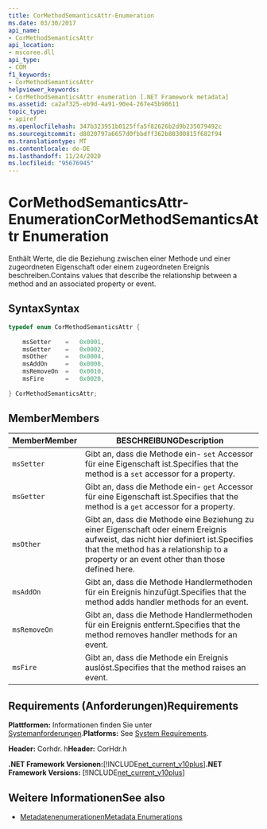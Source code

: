 ```yaml
---
title: CorMethodSemanticsAttr-Enumeration
ms.date: 03/30/2017
api_name:
- CorMethodSemanticsAttr
api_location:
- mscoree.dll
api_type:
- COM
f1_keywords:
- CorMethodSemanticsAttr
helpviewer_keywords:
- CorMethodSemanticsAttr enumeration [.NET Framework metadata]
ms.assetid: ca2af325-eb9d-4a91-90e4-267e45b98611
topic_type:
- apiref
ms.openlocfilehash: 347b323951b0125ffa5f82626b2d9b235079492c
ms.sourcegitcommit: d8020797a6657d0fbbdff362b80300815f682f94
ms.translationtype: MT
ms.contentlocale: de-DE
ms.lasthandoff: 11/24/2020
ms.locfileid: "95676945"
---
```

# <a name="cormethodsemanticsattr-enumeration"></a><span data-ttu-id="c40a5-102">CorMethodSemanticsAttr-Enumeration</span><span class="sxs-lookup"><span data-stu-id="c40a5-102">CorMethodSemanticsAttr Enumeration</span></span>

<span data-ttu-id="c40a5-103">Enthält Werte, die die Beziehung zwischen einer Methode und einer zugeordneten Eigenschaft oder einem zugeordneten Ereignis beschreiben.</span><span class="sxs-lookup"><span data-stu-id="c40a5-103">Contains values that describe the relationship between a method and an associated property or event.</span></span>  
  
## <a name="syntax"></a><span data-ttu-id="c40a5-104">Syntax</span><span class="sxs-lookup"><span data-stu-id="c40a5-104">Syntax</span></span>  
  
```cpp  
typedef enum CorMethodSemanticsAttr {  
  
    msSetter    =   0x0001,  
    msGetter    =   0x0002,  
    msOther     =   0x0004,  
    msAddOn     =   0x0008,  
    msRemoveOn  =   0x0010,  
    msFire      =   0x0020,  
  
} CorMethodSemanticsAttr;  
```  
  
## <a name="members"></a><span data-ttu-id="c40a5-105">Member</span><span class="sxs-lookup"><span data-stu-id="c40a5-105">Members</span></span>  
  
|<span data-ttu-id="c40a5-106">Member</span><span class="sxs-lookup"><span data-stu-id="c40a5-106">Member</span></span>|<span data-ttu-id="c40a5-107">BESCHREIBUNG</span><span class="sxs-lookup"><span data-stu-id="c40a5-107">Description</span></span>|  
|------------|-----------------|  
|`msSetter`|<span data-ttu-id="c40a5-108">Gibt an, dass die Methode ein- `set` Accessor für eine Eigenschaft ist.</span><span class="sxs-lookup"><span data-stu-id="c40a5-108">Specifies that the method is a `set` accessor for a property.</span></span>|  
|`msGetter`|<span data-ttu-id="c40a5-109">Gibt an, dass die Methode ein- `get` Accessor für eine Eigenschaft ist.</span><span class="sxs-lookup"><span data-stu-id="c40a5-109">Specifies that the method is a `get` accessor for a property.</span></span>|  
|`msOther`|<span data-ttu-id="c40a5-110">Gibt an, dass die Methode eine Beziehung zu einer Eigenschaft oder einem Ereignis aufweist, das nicht hier definiert ist.</span><span class="sxs-lookup"><span data-stu-id="c40a5-110">Specifies that the method has a relationship to a property or an event other than those defined here.</span></span>|  
|`msAddOn`|<span data-ttu-id="c40a5-111">Gibt an, dass die Methode Handlermethoden für ein Ereignis hinzufügt.</span><span class="sxs-lookup"><span data-stu-id="c40a5-111">Specifies that the method adds handler methods for an event.</span></span>|  
|`msRemoveOn`|<span data-ttu-id="c40a5-112">Gibt an, dass die Methode Handlermethoden für ein Ereignis entfernt.</span><span class="sxs-lookup"><span data-stu-id="c40a5-112">Specifies that the method removes handler methods for an event.</span></span>|  
|`msFire`|<span data-ttu-id="c40a5-113">Gibt an, dass die Methode ein Ereignis auslöst.</span><span class="sxs-lookup"><span data-stu-id="c40a5-113">Specifies that the method raises an event.</span></span>|  
  
## <a name="requirements"></a><span data-ttu-id="c40a5-114">Requirements (Anforderungen)</span><span class="sxs-lookup"><span data-stu-id="c40a5-114">Requirements</span></span>  

 <span data-ttu-id="c40a5-115">**Plattformen:** Informationen finden Sie unter [Systemanforderungen](../../get-started/system-requirements.md).</span><span class="sxs-lookup"><span data-stu-id="c40a5-115">**Platforms:** See [System Requirements](../../get-started/system-requirements.md).</span></span>  
  
 <span data-ttu-id="c40a5-116">**Header:** Corhdr. h</span><span class="sxs-lookup"><span data-stu-id="c40a5-116">**Header:** CorHdr.h</span></span>  
  
 <span data-ttu-id="c40a5-117">**.NET Framework Versionen:**[!INCLUDE[net_current_v10plus](../../../../includes/net-current-v10plus-md.md)]</span><span class="sxs-lookup"><span data-stu-id="c40a5-117">**.NET Framework Versions:** [!INCLUDE[net_current_v10plus](../../../../includes/net-current-v10plus-md.md)]</span></span>  
  
## <a name="see-also"></a><span data-ttu-id="c40a5-118">Weitere Informationen</span><span class="sxs-lookup"><span data-stu-id="c40a5-118">See also</span></span>

- [<span data-ttu-id="c40a5-119">Metadatenenumerationen</span><span class="sxs-lookup"><span data-stu-id="c40a5-119">Metadata Enumerations</span></span>](metadata-enumerations.md)
